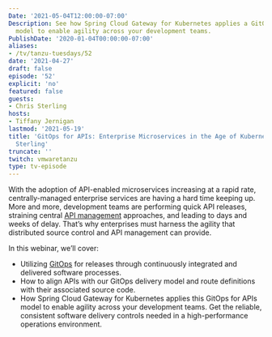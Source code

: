 ```yaml
---
Date: '2021-05-04T12:00:00-07:00'
Description: See how Spring Cloud Gateway for Kubernetes applies a GitOps for APIs
  model to enable agility across your development teams.
PublishDate: '2020-01-04T00:00:00-07:00'
aliases:
- /tv/tanzu-tuesdays/52
date: '2021-04-27'
draft: false
episode: '52'
explicit: 'no'
featured: false
guests:
- Chris Sterling
hosts:
- Tiffany Jernigan
lastmod: '2021-05-19'
title: 'GitOps for APIs: Enterprise Microservices in the Age of Kubernetes with Chris
  Sterling'
truncate: ''
twitch: vmwaretanzu
type: tv-episode
---
```


With the adoption of API-enabled microservices increasing at a rapid rate, centrally-managed enterprise services are having a hard time keeping up. More and more, development teams are performing quick API releases, straining central [API management](https://tanzu.vmware.com/api-management) approaches, and leading to days and weeks of delay.  That’s why enterprises must harness the agility that distributed source control and API management can provide.

In this webinar, we’ll cover:
- Utilizing [GitOps](https://tanzu.vmware.com/gitops) for releases through continuously integrated and delivered software processes.
- How to align APIs with our GitOps delivery model and route definitions with their associated source code.
- How Spring Cloud Gateway for Kubernetes applies this GitOps for APIs model to enable agility across your development teams.
Get the reliable, consistent software delivery controls needed in a high-performance operations environment.
